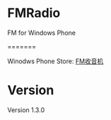 FMRadio
=======

FM for Windows Phone

=======

Winodws Phone Store: [FM收音机](http://www.windowsphone.com/zh-cn/store/app/fm收音机/8428c9d7-546d-45ef-a122-acef3c54211a)

Version
=======
Version 1.3.0
